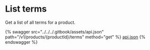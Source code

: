 # List terms

Get a list of all terms for a product.

{% swagger src="../../../.gitbook/assets/api.json" path="/v1/products/{productId}/terms" method="get" %}
[api.json](../../../.gitbook/assets/api.json)
{% endswagger %}
